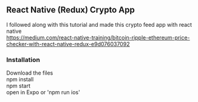## React Native (Redux) Crypto App

I followed along with this tutorial and made this crypto feed app with react native <br>
https://medium.com/react-native-training/bitcoin-ripple-ethereum-price-checker-with-react-native-redux-e9d076037092

### Installation

Download the files<br>
npm install<br>
npm start<br>
open in Expo or 'npm run ios'
